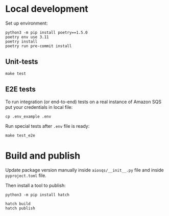 # Local development

Set up environment:
```shell
python3 -m pip install poetry==1.5.0
poetry env use 3.11
poetry install
poetry run pre-commit install
```


## Unit-tests

```shell
make test
```


## E2E tests

To run integration (or end-to-end) tests on a real instance of Amazon SQS put your credentials in local file:
```shell
cp .env_example .env
```

Run special tests after `.env` file is ready:
```shell
make test_e2e
```


# Build and publish

Update package version manually inside `aiosqs/__init__.py` file and inside `pyproject.toml` file.

Then install a tool to publish:
```shell
python3 -m pip install hatch
```

```shell
hatch build
hatch publish
```

